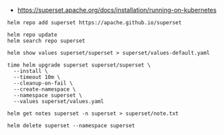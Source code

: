 
* https://superset.apache.org/docs/installation/running-on-kubernetes

~~~shell
helm repo add superset https://apache.github.io/superset

helm repo update
helm search repo superset

helm show values superset/superset > superset/values-default.yaml

time helm upgrade superset superset/superset \
  --install \
  --timeout 10m \
  --cleanup-on-fail \
  --create-namespace \
  --namespace superset \
  --values superset/values.yaml

helm get notes superset -n superset > superset/note.txt
  
helm delete superset --namespace superset
~~~